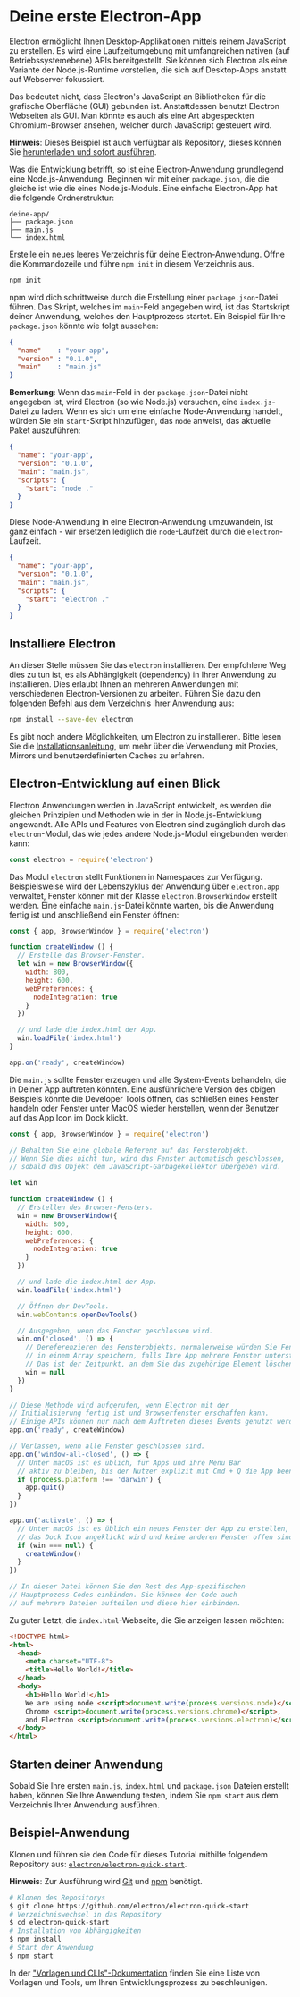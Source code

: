 # Deine erste Electron-App

Electron ermöglicht Ihnen Desktop-Applikationen mittels reinem JavaScript zu erstellen. Es wird eine Laufzeitumgebung mit umfangreichen nativen (auf Betriebssystemebene) APIs bereitgestellt. Sie können sich Electron als eine Variante der Node.js-Runtime vorstellen, die sich auf Desktop-Apps anstatt auf Webserver fokussiert.

Das bedeutet nicht, dass Electron's JavaScript an Bibliotheken für die grafische Oberfläche (GUI) gebunden ist. Anstattdessen benutzt Electron Webseiten als GUI. Man könnte es auch als eine Art abgespeckten Chromium-Browser ansehen, welcher durch JavaScript gesteuert wird.

**Hinweis**: Dieses Beispiel ist auch verfügbar als Repository, dieses können Sie [herunterladen und sofort ausführen](#trying-this-example).

Was die Entwicklung betrifft, so ist eine Electron-Anwendung grundlegend eine Node.js-Anwendung. Beginnen wir mit einer `package.json`, die die gleiche ist wie die eines Node.js-Moduls. Eine einfache Electron-App hat die folgende Ordnerstruktur:

```plaintext
deine-app/
├── package.json
├── main.js
└── index.html
```

Erstelle ein neues leeres Verzeichnis für deine Electron-Anwendung. Öffne die Kommandozeile und führe `npm init` in diesem Verzeichnis aus.

```sh
npm init
```

npm wird dich schrittweise durch die Erstellung einer `package.json`-Datei führen. Das Skript, welches im `main`-Feld angegeben wird, ist das Startskript deiner Anwendung, welches den Hauptprozess startet. Ein Beispiel für Ihre `package.json` könnte wie folgt aussehen:

```json
{
  "name"    : "your-app",
  "version" : "0.1.0",
  "main"    : "main.js"
}
```

__Bemerkung__: Wenn das `main`-Feld in der `package.json`-Datei nicht angegeben ist, wird Electron (so wie Node.js) versuchen, eine `index.js`-Datei zu laden. Wenn es sich um eine einfache Node-Anwendung handelt, würden Sie ein `start`-Skript hinzufügen, das `node` anweist, das aktuelle Paket auszuführen:

```json
{
  "name": "your-app",
  "version": "0.1.0",
  "main": "main.js",
  "scripts": {
    "start": "node ."
  }
}
```

Diese Node-Anwendung in eine Electron-Anwendung umzuwandeln, ist ganz einfach - wir ersetzen lediglich die `node`-Laufzeit durch die `electron`-Laufzeit.

```json
{
  "name": "your-app",
  "version": "0.1.0",
  "main": "main.js",
  "scripts": {
    "start": "electron ."
  }
}
```

## Installiere Electron

An dieser Stelle müssen Sie das `electron` installieren. Der empfohlene Weg dies zu tun ist, es als Abhängigkeit (dependency) in Ihrer Anwendung zu installieren. Dies erlaubt Ihnen an mehreren Anwendungen mit verschiedenen Electron-Versionen zu arbeiten. Führen Sie dazu den folgenden Befehl aus dem Verzeichnis Ihrer Anwendung aus:

```sh
npm install --save-dev electron
```

Es gibt noch andere Möglichkeiten, um Electron zu installieren. Bitte lesen Sie die [Installationsanleitung](installation.md), um mehr über die Verwendung mit Proxies, Mirrors und benutzerdefinierten Caches zu erfahren.

## Electron-Entwicklung auf einen Blick

Electron Anwendungen werden in JavaScript entwickelt, es werden die gleichen Prinzipien und Methoden wie in der in Node.js-Entwicklung angewandt. Alle APIs und Features von Electron sind zugänglich durch das `electron`-Modul, das wie jedes andere Node.js-Modul eingebunden werden kann:

```javascript
const electron = require('electron')
```

Das Modul `electron` stellt Funktionen in Namespaces zur Verfügung. Beispielsweise wird der Lebenszyklus der Anwendung über `electron.app` verwaltet, Fenster können mit der Klasse `electron.BrowserWindow` erstellt werden. Eine einfache `main.js`-Datei könnte warten, bis die Anwendung fertig ist und anschließend ein Fenster öffnen:

```javascript
const { app, BrowserWindow } = require('electron')

function createWindow () {
  // Erstelle das Browser-Fenster.
  let win = new BrowserWindow({
    width: 800,
    height: 600,
    webPreferences: {
      nodeIntegration: true
    }
  })

  // und lade die index.html der App.
  win.loadFile('index.html')
}

app.on('ready', createWindow)
```

Die `main.js` sollte Fenster erzeugen und alle System-Events behandeln, die in Deiner App auftreten könnten. Eine ausführlichere Version des obigen Beispiels könnte die Developer Tools öffnen, das schließen eines Fenster handeln oder Fenster unter MacOS wieder herstellen, wenn der Benutzer auf das App Icon im Dock klickt.

```javascript
const { app, BrowserWindow } = require('electron')

// Behalten Sie eine globale Referenz auf das Fensterobjekt. 
// Wenn Sie dies nicht tun, wird das Fenster automatisch geschlossen, 
// sobald das Objekt dem JavaScript-Garbagekollektor übergeben wird.

let win

function createWindow () {
  // Erstellen des Browser-Fensters.
  win = new BrowserWindow({
    width: 800,
    height: 600,
    webPreferences: {
      nodeIntegration: true
    }
  })

  // und lade die index.html der App.
  win.loadFile('index.html')

  // Öffnen der DevTools.
  win.webContents.openDevTools()

  // Ausgegeben, wenn das Fenster geschlossen wird.
  win.on('closed', () => {
    // Dereferenzieren des Fensterobjekts, normalerweise würden Sie Fenster
    // in einem Array speichern, falls Ihre App mehrere Fenster unterstützt. 
    // Das ist der Zeitpunkt, an dem Sie das zugehörige Element löschen sollten.
    win = null
  })
}

// Diese Methode wird aufgerufen, wenn Electron mit der
// Initialisierung fertig ist und Browserfenster erschaffen kann.
// Einige APIs können nur nach dem Auftreten dieses Events genutzt werden.
app.on('ready', createWindow)

// Verlassen, wenn alle Fenster geschlossen sind.
app.on('window-all-closed', () => {
  // Unter macOS ist es üblich, für Apps und ihre Menu Bar
  // aktiv zu bleiben, bis der Nutzer explizit mit Cmd + Q die App beendet.
  if (process.platform !== 'darwin') {
    app.quit()
  }
})

app.on('activate', () => {
  // Unter macOS ist es üblich ein neues Fenster der App zu erstellen, wenn
  // das Dock Icon angeklickt wird und keine anderen Fenster offen sind.
  if (win === null) {
    createWindow()
  }
})

// In dieser Datei können Sie den Rest des App-spezifischen 
// Hauptprozess-Codes einbinden. Sie können den Code auch 
// auf mehrere Dateien aufteilen und diese hier einbinden.
```

Zu guter Letzt, die `index.html`-Webseite, die Sie anzeigen lassen möchten:

```html
<!DOCTYPE html>
<html>
  <head>
    <meta charset="UTF-8">
    <title>Hello World!</title>
  </head>
  <body>
    <h1>Hello World!</h1>
    We are using node <script>document.write(process.versions.node)</script>,
    Chrome <script>document.write(process.versions.chrome)</script>,
    and Electron <script>document.write(process.versions.electron)</script>.
  </body>
</html>
```

## Starten deiner Anwendung

Sobald Sie Ihre ersten `main.js`, `index.html` und `package.json` Dateien erstellt haben, können Sie Ihre Anwendung testen, indem Sie `npm start` aus dem Verzeichnis Ihrer Anwendung ausführen.

## Beispiel-Anwendung

Klonen und führen sie den Code für dieses Tutorial mithilfe folgendem Repository aus: [`electron/electron-quick-start`](https://github.com/electron/electron-quick-start).

**Hinweis**: Zur Ausführung wird [Git](https://git-scm.com) und [npm](https://www.npmjs.com/) benötigt.

```sh
# Klonen des Repositorys
$ git clone https://github.com/electron/electron-quick-start
# Verzeichniswechsel in das Repository
$ cd electron-quick-start
# Installation von Abhängigkeiten
$ npm install
# Start der Anwendung
$ npm start
```

In der ["Vorlagen und CLIs"-Dokumentation](./boilerplates-and-clis.md) finden Sie eine Liste von Vorlagen und Tools, um Ihren Entwicklungsprozess zu beschleunigen.
